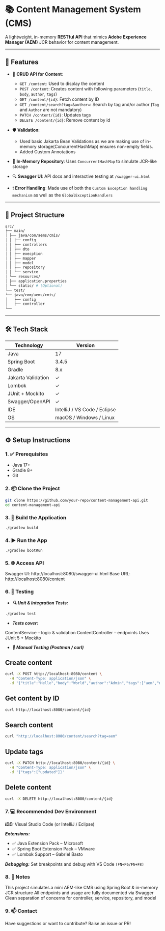 # 📚 Content Management System (CMS)

A lightweight, in-memory **RESTful API** that mimics **Adobe Experience Manager (AEM)** JCR behavior for content management.

---

## 🚀 Features

- 📄 **CRUD API for Content**:
  - `GET /content`: Used to display the content
  - `POST /content`: Creates content with following parameters (`title`, `body`, `author`, `tags`)
  - `GET /content/{id}`: Fetch content by ID
  - `GET /content/search?tag=&author=`: Search by tag and/or author (`Tag` and `Author` are not mandatory)
  - `PATCH /content/{id}`: Updates tags
  - `DELETE /content/{id}`: Remove content by id

- 🛡️ **Validation**: 
  - Used basic Jakarta Bean Validations as we are making use of in-memory storage(ConcurrentHashMap) ensures non-empty fields.
  - Added Custom Annotations

- 💾 **In-Memory Repository**: Uses `ConcurrentHashMap` to simulate JCR-like storage

- 🔍 **Swagger UI**: API docs and interactive testing at `/swagger-ui.html`

- ❗ **Error Handling**: Made use of both the `Custom Exception handling mechanism` as well as the `GlobalExceptionHandlers`

---

## 🧱 Project Structure

```bash
src/
├── main/
│ ├── java/com/aems/cmis/
│ │ ├── config
│ │ ├── controllers
│ │ ├── dto
│ │ ├── execption
│ │ ├── mapper
│ │ ├── model  
│ │ ├── repository
│ │ └── service
│ └── resources/
│ ├── application.properties
│ └── static/ # (Optional)
└── test/
└── java/com/aems/cmis/
│   ├── config
│   ├── controller
└── 
```

---

## 🛠️ Tech Stack

| Technology        | Version     |
|-------------------|-------------|
| Java              | 17          |
| Spring Boot       | 3.4.5       |
| Gradle            | 8.x         |
| Jakarta Validation| ✓           |
| Lombok            | ✓           |
| JUnit + Mockito   | ✓           |
| Swagger/OpenAPI   | ✓           |
| IDE               | IntelliJ / VS Code / Eclipse |
| OS                | macOS / Windows / Linux       |

---

## ⚙️ Setup Instructions

### 1. ✅ Prerequisites
- Java 17+
- Gradle 8+
- Git

### 2. 📦 Clone the Project
```bash
git clone https://github.com/your-repo/content-management-api.git
cd content-management-api
```

### 3. 🔨 Build the Application
```bash
./gradlew build
```
### 4. ▶️ Run the App
```bash
./gradlew bootRun
```
### 5. 🌐 Access API
Swagger UI: http://localhost:8080/swagger-ui.html
Base URL: http://localhost:8080/content

### 6. 🧪 Testing

- ***🔍 Unit & Integration Tests:***
```bash
./gradlew test
```
- ***Tests cover:***

ContentService – logic & validation
ContentController – endpoints
Uses JUnit 5 + Mockito

- ***🧪 Manual Testing (Postman / curl)***
## Create content
```bash
curl -X POST http://localhost:8080/content \
  -H "Content-Type: application/json" \
  -d '{"title":"Hello","body":"World","author":"Admin","tags":["aem","news"]}'
```

## Get content by ID
```bash
curl http://localhost:8080/content/{id}
```
## Search content
```bash
curl "http://localhost:8080/content/search?tag=aem"
```
## Update tags
```bash
curl -X PATCH http://localhost:8080/content/{id} \
  -H "Content-Type: application/json" \
  -d '{"tags":["updated"]}'
```

## Delete content
```bash
curl -X DELETE http://localhost:8080/content/{id}
```
### 7. 💻 Recommended Dev Environment

***IDE:***
Visual Studio Code (or IntelliJ / Eclipse)   

***Extensions:***
- ✅ Java Extension Pack – Microsoft
- ✅ Spring Boot Extension Pack – VMware
- ✅ Lombok Support – Gabriel Basto

***Debugging:***
Set breakpoints and debug with VS Code `(FN+F6/FN+F8)`   


### 8. 📌 Notes

This project simulates a mini AEM-like CMS using Spring Boot & in-memory JCR structure
All endpoints and usage are fully documented via Swagger
Clean separation of concerns for controller, service, repository, and model

### 9. 📫 Contact

Have suggestions or want to contribute? Raise an issue or PR!
